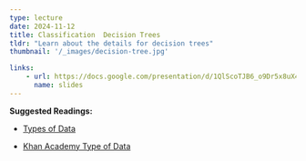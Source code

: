 ```yaml
---
type: lecture
date: 2024-11-12
title: Classification  Decision Trees
tldr: "Learn about the details for decision trees"
thumbnail: '/_images/decision-tree.jpg'

links: 
    - url: https://docs.google.com/presentation/d/1QlScoTJB6_o9Dr5x8uX4T2EovYwtsnpz/edit?usp=sharing&ouid=109099988662065390850&rtpof=true&sd=true
      name: slides
---
```


**Suggested Readings:**
- [Types of Data](https://stats.libretexts.org/Courses/Las_Positas_College/Math_40%3A_Statistics_and_Probability/01%3A_The_Nature_of_Statistics/1.02%3A_Variables_and_Types_of_Data)

- [Khan Academy Type of Data](https://www.khanacademy.org/math/statistics-probability/probability-library)
